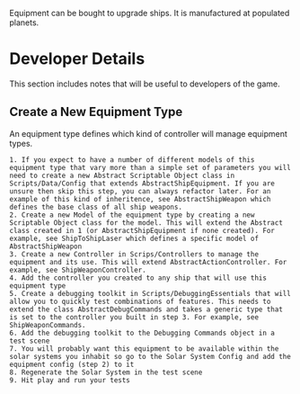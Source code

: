 Equipment can be bought to upgrade ships. It is manufactured at populated planets.

# Developer Details

This section includes notes that will be useful to developers of the game.

## Create a New Equipment Type

An equipment type defines which kind of controller will manage equipment types.

    1. If you expect to have a number of different models of this equipment type that vary more than a simple set of parameters you will need to create a new Abstract Scriptable Object class in Scripts/Data/Config that extends AbstractShipEquipment. If you are unsure then skip this step, you can always refactor later. For an example of this kind of inheritence, see AbstractShipWeapon which defines the base class of all ship weapons.
    2. Create a new Model of the equipment type by creating a new Scriptable Object class for the model. This will extend the Abstract class created in 1 (or AbstractShipEquipment if none created). For example, see ShipToShipLaser which defines a specific model of AbstractShipWeapon
    3. Create a new Controller in Scrips/Controllers to manage the equipment and its use. This will extend AbstractActionController. For example, see ShipWeaponController.
    4. Add the controller you created to any ship that will use this equipment type
    5. Create a debugging toolkit in Scripts/DebuggingEssentials that will allow you to quickly test combinations of features. This needs to extend the class AbstractDebugCommands and takes a generic type that is set to the controller you built in step 3. For example, see ShipWeaponCommands.
    6. Add the debugging toolkit to the Debugging Commands object in a test scene
    7. You will probably want this equipment to be available within the solar systems you inhabit so go to the Solar System Config and add the equipment config (step 2) to it
    8. Regenerate the Solar System in the test scene
    9. Hit play and run your tests